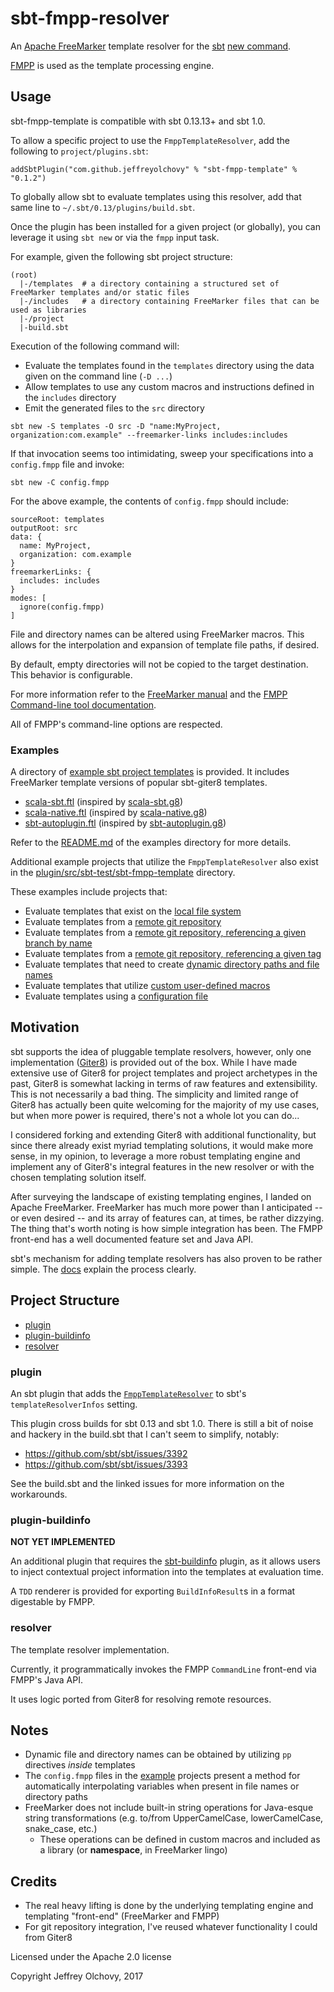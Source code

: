 # sbt-fmpp-resolver
An [Apache FreeMarker](http://freemarker.org/) template resolver for the [sbt](http://www.scala-sbt.org/) [new command](http://www.scala-sbt.org/0.13/docs/sbt-new-and-Templates.html).

[FMPP](http://fmpp.sourceforge.net/) is used as the template processing engine.

## Usage
sbt-fmpp-template is compatible with sbt 0.13.13+ and sbt 1.0.

To allow a specific project to use the `FmppTemplateResolver`, add the following to `project/plugins.sbt`:
```
addSbtPlugin("com.github.jeffreyolchovy" % "sbt-fmpp-template" % "0.1.2")
```

To globally allow sbt to evaluate templates using this resolver, add that same line to `~/.sbt/0.13/plugins/build.sbt`.

Once the plugin has been installed for a given project (or globally), you can leverage it using `sbt new` or via the `fmpp` input task.

For example, given the following sbt project structure:
```
(root)
  |-/templates  # a directory containing a structured set of FreeMarker templates and/or static files
  |-/includes   # a directory containing FreeMarker files that can be used as libraries
  |-/project
  |-build.sbt
```

Execution of the following command will:
- Evaluate the templates found in the `templates` directory using the data given on the command line (`-D ...`)
- Allow templates to use any custom macros and instructions defined in the `includes` directory
- Emit the generated files to the `src` directory
```
sbt new -S templates -O src -D "name:MyProject, organization:com.example" --freemarker-links includes:includes
```

If that invocation seems too intimidating, sweep your specifications into a `config.fmpp` file and invoke:
```
sbt new -C config.fmpp
```

For the above example, the contents of `config.fmpp` should include:
```
sourceRoot: templates
outputRoot: src
data: {
  name: MyProject,
  organization: com.example
}
freemarkerLinks: {
  includes: includes
}
modes: [
  ignore(config.fmpp)
]
```

File and directory names can be altered using FreeMarker macros. This allows for the interpolation and expansion of template file paths, if desired.

By default, empty directories will not be copied to the target destination. This behavior is configurable.

For more information refer to the [FreeMarker manual](http://freemarker.org/docs/index.html) and the [FMPP Command-line tool documentation](http://fmpp.sourceforge.net/commandline.html).

All of FMPP's command-line options are respected.

### Examples
A directory of [example sbt project templates](examples) is provided. It includes FreeMarker template versions of popular sbt-giter8 templates.

- [scala-sbt.ftl](examples/scala-sbt.ftl) (inspired by [scala-sbt.g8](https://github.com/typesafehub/scala-sbt.g8))
- [scala-native.ftl](examples/scala-native.ftl) (inspired by [scala-native.g8](https://github.com/scala-native/scala-native.g8))
- [sbt-autoplugin.ftl](examples/sbt-autoplugin.ftl) (inspired by [sbt-autoplugin.g8](https://github.com/sbt/sbt-autoplugin.g8))

Refer to the [README.md](examples/README.md) of the examples directory for more details.

Additional example projects that utilize the `FmppTemplateResolver` also exist in the [plugin/src/sbt-test/sbt-fmpp-template](plugin/src/sbt-test/sbt-fmpp-template) directory.

These examples include projects that:
- Evaluate templates that exist on the [local file system](plugin/src/sbt-test/sbt-fmpp-template/local/test)
- Evaluate templates from a [remote git repository](plugin/src/sbt-test/sbt-fmpp-template/remote/test)
- Evaluate templates from a [remote git repository, referencing a given branch by name](plugin/src/sbt-test/sbt-fmpp-template/remote/test)
- Evaluate templates from a [remote git repository, referencing a given tag](plugin/src/sbt-test/sbt-fmpp-template/remote/test)
- Evaluate templates that need to create [dynamic directory paths and file names](plugin/src/sbt-test/sbt-fmpp-template/dynamic-files-and-dirs/templates/main/scala/${organization}/Bar.scala)
- Evaluate templates that utilize [custom user-defined macros](plugin/src/sbt-test/sbt-fmpp-template/macros/includes/custom_macros.ftl)
- Evaluate templates using a [configuration file](plugin/src/sbt-test/sbt-fmpp-template/config-file)

## Motivation
sbt supports the idea of pluggable template resolvers, however, only one implementation ([Giter8](http://www.foundweekends.org/giter8/)) is provided out of the box. While I have made extensive use of Giter8 for project templates and project archetypes in the past, Giter8 is somewhat lacking in terms of raw features and extensibility. This is not necessarily a bad thing. The simplicity and limited range of Giter8 has actually been quite welcoming for the majority of my use cases, but when more power is required, there's not a whole lot you can do...

I considered forking and extending Giter8 with additional functionality, but since there already exist myriad templating solutions, it would make more sense, in my opinion, to leverage a more robust templating engine and implement any of Giter8's integral features in the new resolver or with the chosen templating solution itself.

After surveying the landscape of existing templating engines, I landed on Apache FreeMarker. FreeMarker has much more power than I anticipated -- or even desired -- and its array of features can, at times, be rather dizzying. The thing that's worth noting is how simple integration has been. The FMPP front-end has a well documented feature set and Java API.

sbt's mechanism for adding template resolvers has also proven to be rather simple. The [docs](http://www.scala-sbt.org/0.13/docs/sbt-new-and-Templates.html#Template+Resolver) explain the process clearly.

## Project Structure
- [plugin](#plugin)
- [plugin-buildinfo](#plugin-buildinfo)
- [resolver](#resolver)

### plugin
An sbt plugin that adds the [`FmppTemplateResolver`](resolver/src/main/scala/sbtfmppresolver/FmppTemplateResolver.scala) to sbt's `templateResolverInfos` setting.

This plugin cross builds for sbt 0.13 and sbt 1.0. There is still a bit of noise and hackery in the build.sbt that I can't seem to simplify, notably:
- https://github.com/sbt/sbt/issues/3392
- https://github.com/sbt/sbt/issues/3393

See the build.sbt and the linked issues for more information on the workarounds.

### plugin-buildinfo
**NOT YET IMPLEMENTED**

An additional plugin that requires the [sbt-buildinfo](https://github.com/sbt/sbt-buildinfo) plugin, as it allows users to inject contextual project information into the templates at evaluation time.

A `TDD` renderer is provided for exporting `BuildInfoResult`s in a format digestable by FMPP.

### resolver
The template resolver implementation.

Currently, it programmatically invokes the FMPP `CommandLine` front-end via FMPP's Java API.

It uses logic ported from Giter8 for resolving remote resources.

## Notes
- Dynamic file and directory names can be obtained by utilizing `pp` directives *inside* templates
- The `config.fmpp` files in the [example](examples) projects present a method for automatically interpolating variables when present in file names or directory paths
- FreeMarker does not include built-in string operations for Java-esque string transformations (e.g. to/from UpperCamelCase, lowerCamelCase, snake_case, etc.)
  - These operations can be defined in custom macros and included as a library (or **namespace**, in FreeMarker lingo)

## Credits
- The real heavy lifting is done by the underlying templating engine and templating "front-end" (FreeMarker and FMPP)
- For git repository integration, I've reused whatever functionality I could from Giter8

Licensed under the Apache 2.0 license

Copyright Jeffrey Olchovy, 2017
